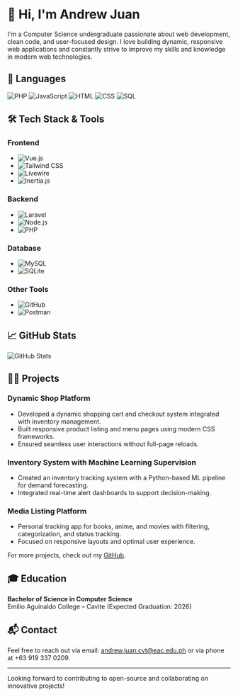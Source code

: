 # 👋 Hi, I'm Andrew Juan

I'm a Computer Science undergraduate passionate about web development, clean code, and user-focused design. I love building dynamic, responsive web applications and constantly strive to improve my skills and knowledge in modern web technologies.

## 🌱 **Languages**

![PHP](https://img.shields.io/badge/-PHP-4F5B93?style=flat&logo=php&logoColor=white) 
![JavaScript](https://img.shields.io/badge/-JavaScript-FFB82A?style=flat&logo=javascript&logoColor=white) 
![HTML](https://img.shields.io/badge/-HTML-FF5722?style=flat&logo=html5&logoColor=white) 
![CSS](https://img.shields.io/badge/-CSS-2965F1?style=flat&logo=css3&logoColor=white) 
![SQL](https://img.shields.io/badge/-SQL-4F7BFF?style=flat&logo=mysql&logoColor=white) 

## 🛠️ **Tech Stack & Tools**

### **Frontend**
- ![Vue.js](https://img.shields.io/badge/-Vue.js-42B883?style=flat&logo=vue.js&logoColor=white)
- ![Tailwind CSS](https://img.shields.io/badge/-Tailwind_CSS-06B6D4?style=flat&logo=tailwind-css&logoColor=white)
- ![Livewire](https://img.shields.io/badge/-Livewire-3A82B5?style=flat&logo=livewire&logoColor=white)
- ![Inertia.js](https://img.shields.io/badge/-Inertia.js-30B0B2?style=flat&logo=inertia&logoColor=white)

### **Backend**
- ![Laravel](https://img.shields.io/badge/-Laravel-FF2D20?style=flat&logo=laravel&logoColor=white)
- ![Node.js](https://img.shields.io/badge/-Node.js-339933?style=flat&logo=node.js&logoColor=white)
- ![PHP](https://img.shields.io/badge/-PHP-4F5B93?style=flat&logo=php&logoColor=white)

### **Database**
- ![MySQL](https://img.shields.io/badge/-MySQL-4479A1?style=flat&logo=mysql&logoColor=white)
- ![SQLite](https://img.shields.io/badge/-SQLite-003B57?style=flat&logo=sqlite&logoColor=white)

### **Other Tools**
- ![GitHub](https://img.shields.io/badge/-GitHub-181717?style=flat&logo=github&logoColor=white)
- ![Postman](https://img.shields.io/badge/-Postman-FF6C37?style=flat&logo=postman&logoColor=white)

## 📈 **GitHub Stats**

![GitHub Stats](https://github-readme-stats.vercel.app/api?username=aandrewjuan1&show_icons=true&count_private=true&hide_title=true&hide=prs&theme=radical)

## 🧑‍💻 **Projects**

### **Dynamic Shop Platform**
- Developed a dynamic shopping cart and checkout system integrated with inventory management.
- Built responsive product listing and menu pages using modern CSS frameworks.
- Ensured seamless user interactions without full-page reloads.

### **Inventory System with Machine Learning Supervision**
- Created an inventory tracking system with a Python-based ML pipeline for demand forecasting.
- Integrated real-time alert dashboards to support decision-making.

### **Media Listing Platform**
- Personal tracking app for books, anime, and movies with filtering, categorization, and status tracking.
- Focused on responsive layouts and optimal user experience.

For more projects, check out my [GitHub](https://github.com/aandrewjuan1).

## 🎓 **Education**
**Bachelor of Science in Computer Science**  
Emilio Aguinaldo College – Cavite (Expected Graduation: 2026)

## 📬 **Contact**
Feel free to reach out via email: andrew.juan.cvt@eac.edu.ph or via phone at +63 919 337 0209.

---

Looking forward to contributing to open-source and collaborating on innovative projects!
